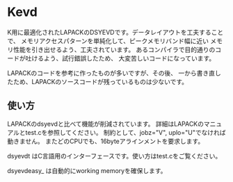 # Kevd
K用に最適化されたLAPACKのDSYEVDです。データレイアウトを工夫することで、
メモリアクセスパターンを単純化して、ピークメモリバンド幅に近い
メモリ性能を引き出せるよう、工夫されています。
あるコンパイラで目的通りのコードが吐けるよう、試行錯誤したため、
大変苦しいコードになっています。

LAPACKのコードを参考に作ったものが多いですが、その後、
一から書き直したため、LAPACKのソースコードが残っているものは少ないです。

## 使い方
LAPACKのdsyevdと比べて機能が削減されています。
詳細はLAPACKのマニュアルとtest.cを参照してください。
制約として、jobz="V", uplo="U"でなければ動きません。
またどのCPUでも、16byteアラインメントを要求します。

dsyevdt はC言語用のインターフェースです。使い方はtest.cをご覧ください。

dsyevdeasy_ は自動的にworking memoryを確保します。


